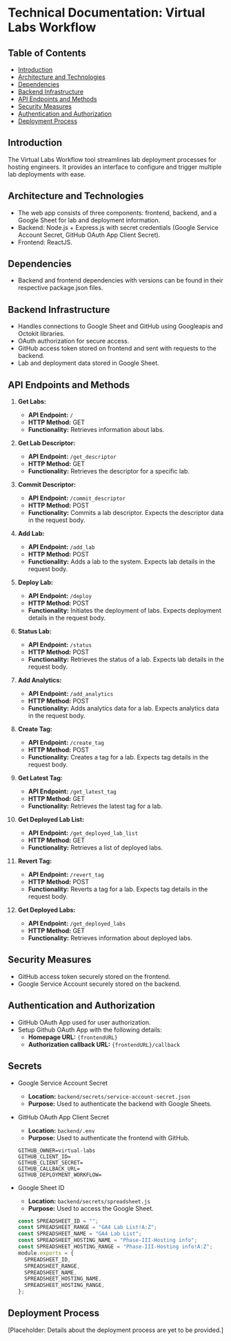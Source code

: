 # Technical Documentation: Virtual Labs Workflow

## Table of Contents

- [Introduction](#introduction)
- [Architecture and Technologies](#architecture-and-technologies)
- [Dependencies](#dependencies)
- [Backend Infrastructure](#backend-infrastructure)
- [API Endpoints and Methods](#api-endpoints-and-methods)
- [Security Measures](#security-measures)
- [Authentication and Authorization](#authentication-and-authorization)
- [Deployment Process](#deployment-process)

## Introduction

The Virtual Labs Workflow tool streamlines lab deployment processes for hosting engineers. It provides an interface to configure and trigger multiple lab deployments with ease.

## Architecture and Technologies

- The web app consists of three components: frontend, backend, and a Google Sheet for lab and deployment information.
- Backend: Node.js + Express.js with secret credentials (Google Service Account Secret, GitHub OAuth App Client Secret).
- Frontend: ReactJS.

## Dependencies

- Backend and frontend dependencies with versions can be found in their respective package.json files.

## Backend Infrastructure

- Handles connections to Google Sheet and GitHub using Googleapis and Octokit libraries.
- OAuth authorization for secure access.
- GitHub access token stored on frontend and sent with requests to the backend.
- Lab and deployment data stored in Google Sheet.

## API Endpoints and Methods

1. **Get Labs:**

   - **API Endpoint:** `/`
   - **HTTP Method:** GET
   - **Functionality:** Retrieves information about labs.

2. **Get Lab Descriptor:**

   - **API Endpoint:** `/get_descriptor`
   - **HTTP Method:** GET
   - **Functionality:** Retrieves the descriptor for a specific lab.

3. **Commit Descriptor:**

   - **API Endpoint:** `/commit_descriptor`
   - **HTTP Method:** POST
   - **Functionality:** Commits a lab descriptor. Expects the descriptor data in the request body.

4. **Add Lab:**

   - **API Endpoint:** `/add_lab`
   - **HTTP Method:** POST
   - **Functionality:** Adds a lab to the system. Expects lab details in the request body.

5. **Deploy Lab:**

   - **API Endpoint:** `/deploy`
   - **HTTP Method:** POST
   - **Functionality:** Initiates the deployment of labs. Expects deployment details in the request body.

6. **Status Lab:**

   - **API Endpoint:** `/status`
   - **HTTP Method:** POST
   - **Functionality:** Retrieves the status of a lab. Expects lab details in the request body.

7. **Add Analytics:**

   - **API Endpoint:** `/add_analytics`
   - **HTTP Method:** POST
   - **Functionality:** Adds analytics data for a lab. Expects analytics data in the request body.

8. **Create Tag:**

   - **API Endpoint:** `/create_tag`
   - **HTTP Method:** POST
   - **Functionality:** Creates a tag for a lab. Expects tag details in the request body.

9. **Get Latest Tag:**

   - **API Endpoint:** `/get_latest_tag`
   - **HTTP Method:** GET
   - **Functionality:** Retrieves the latest tag for a lab.

10. **Get Deployed Lab List:**

    - **API Endpoint:** `/get_deployed_lab_list`
    - **HTTP Method:** GET
    - **Functionality:** Retrieves a list of deployed labs.

11. **Revert Tag:**

    - **API Endpoint:** `/revert_tag`
    - **HTTP Method:** POST
    - **Functionality:** Reverts a tag for a lab. Expects tag details in the request body.

12. **Get Deployed Labs:**
    - **API Endpoint:** `/get_deployed_labs`
    - **HTTP Method:** GET
    - **Functionality:** Retrieves information about deployed labs.

## Security Measures

- GitHub access token securely stored on the frontend.
- Google Service Account securely stored on the backend.

## Authentication and Authorization

- GitHub OAuth App used for user authorization.
- Setup Github OAuth App with the following details:
  - **Homepage URL:** `{frontendURL}`
  - **Authorization callback URL:** `{frontendURL}/callback`

## Secrets

- Google Service Account Secret

  - **Location:** `backend/secrets/service-account-secret.json`
  - **Purpose:** Used to authenticate the backend with Google Sheets.

- GitHub OAuth App Client Secret

  - **Location:** `backend/.env`
  - **Purpose:** Used to authenticate the frontend with GitHub.

  ```
  GITHUB_OWNER=virtual-labs
  GITHUB_CLIENT_ID=
  GITHUB_CLIENT_SECRET=
  GITHUB_CALLBACK_URL=
  GITHUB_DEPLOYMENT_WORKFLOW=
  ```

- Google Sheet ID

  - **Location:** `backend/secrets/spreadsheet.js`
  - **Purpose:** Used to access the Google Sheet.

  ```javascript
  const SPREADSHEET_ID = "";
  const SPREADSHEET_RANGE = "GA4 Lab List!A:Z";
  const SPREADSHEET_NAME = "GA4 Lab List";
  const SPREADSHEET_HOSTING_NAME = "Phase-III-Hosting info";
  const SPREADSHEET_HOSTING_RANGE = "Phase-III-Hosting info!A:Z";
  module.exports = {
    SPREADSHEET_ID,
    SPREADSHEET_RANGE,
    SPREADSHEET_NAME,
    SPREADSHEET_HOSTING_NAME,
    SPREADSHEET_HOSTING_RANGE,
  };
  ```

## Deployment Process

[Placeholder: Details about the deployment process are yet to be provided.]

```

```

